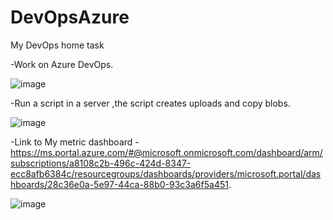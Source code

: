 # DevOpsAzure

My DevOps home task



-Work on Azure DevOps.

![image](https://user-images.githubusercontent.com/61752360/142740857-1b6fa97b-1b10-4fc2-9201-96b4099e17d6.png)

-Run a script in a server ,the script creates uploads and copy blobs.

![image](https://user-images.githubusercontent.com/61752360/142752983-0654fca1-e1be-4e2a-a469-1c34d18d7549.png)



-Link to My metric dashboard - https://ms.portal.azure.com/#@microsoft.onmicrosoft.com/dashboard/arm/subscriptions/a8108c2b-496c-424d-8347-ecc8afb6384c/resourcegroups/dashboards/providers/microsoft.portal/dashboards/28c36e0a-5e97-44ca-88b0-93c3a6f5a451.

![image](https://user-images.githubusercontent.com/61752360/142741445-fbc90e15-e54c-4c12-ab4e-ebfc5232711f.png)

